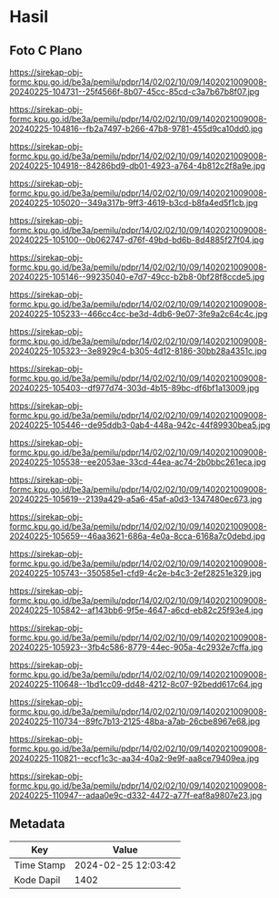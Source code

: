 # Hasil

## Foto C Plano

https://sirekap-obj-formc.kpu.go.id/be3a/pemilu/pdpr/14/02/02/10/09/1402021009008-20240225-104731--25f4566f-8b07-45cc-85cd-c3a7b67b8f07.jpg

https://sirekap-obj-formc.kpu.go.id/be3a/pemilu/pdpr/14/02/02/10/09/1402021009008-20240225-104816--fb2a7497-b266-47b8-9781-455d9ca10dd0.jpg

https://sirekap-obj-formc.kpu.go.id/be3a/pemilu/pdpr/14/02/02/10/09/1402021009008-20240225-104918--84286bd9-db01-4923-a764-4b812c2f8a9e.jpg

https://sirekap-obj-formc.kpu.go.id/be3a/pemilu/pdpr/14/02/02/10/09/1402021009008-20240225-105020--349a317b-9ff3-4619-b3cd-b8fa4ed5f1cb.jpg

https://sirekap-obj-formc.kpu.go.id/be3a/pemilu/pdpr/14/02/02/10/09/1402021009008-20240225-105100--0b062747-d76f-49bd-bd6b-8d4885f27f04.jpg

https://sirekap-obj-formc.kpu.go.id/be3a/pemilu/pdpr/14/02/02/10/09/1402021009008-20240225-105146--99235040-e7d7-49cc-b2b8-0bf28f8ccde5.jpg

https://sirekap-obj-formc.kpu.go.id/be3a/pemilu/pdpr/14/02/02/10/09/1402021009008-20240225-105233--466cc4cc-be3d-4db6-9e07-3fe9a2c64c4c.jpg

https://sirekap-obj-formc.kpu.go.id/be3a/pemilu/pdpr/14/02/02/10/09/1402021009008-20240225-105323--3e8929c4-b305-4d12-8186-30bb28a4351c.jpg

https://sirekap-obj-formc.kpu.go.id/be3a/pemilu/pdpr/14/02/02/10/09/1402021009008-20240225-105403--df977d74-303d-4b15-89bc-df6bf1a13009.jpg

https://sirekap-obj-formc.kpu.go.id/be3a/pemilu/pdpr/14/02/02/10/09/1402021009008-20240225-105446--de95ddb3-0ab4-448a-942c-44f89930bea5.jpg

https://sirekap-obj-formc.kpu.go.id/be3a/pemilu/pdpr/14/02/02/10/09/1402021009008-20240225-105538--ee2053ae-33cd-44ea-ac74-2b0bbc261eca.jpg

https://sirekap-obj-formc.kpu.go.id/be3a/pemilu/pdpr/14/02/02/10/09/1402021009008-20240225-105619--2139a429-a5a6-45af-a0d3-1347480ec673.jpg

https://sirekap-obj-formc.kpu.go.id/be3a/pemilu/pdpr/14/02/02/10/09/1402021009008-20240225-105659--46aa3621-686a-4e0a-8cca-6168a7c0debd.jpg

https://sirekap-obj-formc.kpu.go.id/be3a/pemilu/pdpr/14/02/02/10/09/1402021009008-20240225-105743--350585e1-cfd9-4c2e-b4c3-2ef28251e329.jpg

https://sirekap-obj-formc.kpu.go.id/be3a/pemilu/pdpr/14/02/02/10/09/1402021009008-20240225-105842--af143bb6-9f5e-4647-a6cd-eb82c25f93e4.jpg

https://sirekap-obj-formc.kpu.go.id/be3a/pemilu/pdpr/14/02/02/10/09/1402021009008-20240225-105923--3fb4c586-8779-44ec-905a-4c2932e7cffa.jpg

https://sirekap-obj-formc.kpu.go.id/be3a/pemilu/pdpr/14/02/02/10/09/1402021009008-20240225-110648--1bd1cc09-dd48-4212-8c07-92bedd617c64.jpg

https://sirekap-obj-formc.kpu.go.id/be3a/pemilu/pdpr/14/02/02/10/09/1402021009008-20240225-110734--89fc7b13-2125-48ba-a7ab-26cbe8967e68.jpg

https://sirekap-obj-formc.kpu.go.id/be3a/pemilu/pdpr/14/02/02/10/09/1402021009008-20240225-110821--eccf1c3c-aa34-40a2-9e9f-aa8ce79409ea.jpg

https://sirekap-obj-formc.kpu.go.id/be3a/pemilu/pdpr/14/02/02/10/09/1402021009008-20240225-110947--adaa0e9c-d332-4472-a77f-eaf8a9807e23.jpg


## Metadata

| Key        | Value               |
| ---------- | ------------------- |
| Time Stamp | 2024-02-25 12:03:42 |
| Kode Dapil | 1402                |



